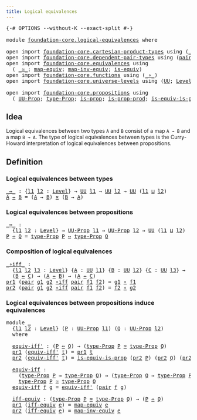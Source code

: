 ```yaml
---
title: Logical equivalences
---
```


<pre class="Agda"><a id="46" class="Symbol">{-#</a> <a id="50" class="Keyword">OPTIONS</a> <a id="58" class="Pragma">--without-K</a> <a id="70" class="Pragma">--exact-split</a> <a id="84" class="Symbol">#-}</a>

<a id="89" class="Keyword">module</a> <a id="96" href="foundation-core.logical-equivalences.html" class="Module">foundation-core.logical-equivalences</a> <a id="133" class="Keyword">where</a>

<a id="140" class="Keyword">open</a> <a id="145" class="Keyword">import</a> <a id="152" href="foundation-core.cartesian-product-types.html" class="Module">foundation-core.cartesian-product-types</a> <a id="192" class="Keyword">using</a> <a id="198" class="Symbol">(</a><a id="199" href="foundation-core.cartesian-product-types.html#590" class="Function Operator">_×_</a><a id="202" class="Symbol">)</a>
<a id="204" class="Keyword">open</a> <a id="209" class="Keyword">import</a> <a id="216" href="foundation-core.dependent-pair-types.html" class="Module">foundation-core.dependent-pair-types</a> <a id="253" class="Keyword">using</a> <a id="259" class="Symbol">(</a><a id="260" href="foundation-core.dependent-pair-types.html#588" class="InductiveConstructor">pair</a><a id="264" class="Symbol">;</a> <a id="266" href="foundation-core.dependent-pair-types.html#605" class="Field">pr1</a><a id="269" class="Symbol">;</a> <a id="271" href="foundation-core.dependent-pair-types.html#617" class="Field">pr2</a><a id="274" class="Symbol">)</a>
<a id="276" class="Keyword">open</a> <a id="281" class="Keyword">import</a> <a id="288" href="foundation-core.equivalences.html" class="Module">foundation-core.equivalences</a> <a id="317" class="Keyword">using</a>
  <a id="325" class="Symbol">(</a> <a id="327" href="foundation-core.equivalences.html#1621" class="Function Operator">_≃_</a><a id="330" class="Symbol">;</a> <a id="332" href="foundation-core.equivalences.html#1821" class="Function">map-equiv</a><a id="341" class="Symbol">;</a> <a id="343" href="foundation-core.equivalences.html#5036" class="Function">map-inv-equiv</a><a id="356" class="Symbol">;</a> <a id="358" href="foundation-core.equivalences.html#1556" class="Function">is-equiv</a><a id="366" class="Symbol">)</a>
<a id="368" class="Keyword">open</a> <a id="373" class="Keyword">import</a> <a id="380" href="foundation-core.functions.html" class="Module">foundation-core.functions</a> <a id="406" class="Keyword">using</a> <a id="412" class="Symbol">(</a><a id="413" href="foundation-core.functions.html#420" class="Function Operator">_∘_</a><a id="416" class="Symbol">)</a>
<a id="418" class="Keyword">open</a> <a id="423" class="Keyword">import</a> <a id="430" href="foundation-core.universe-levels.html" class="Module">foundation-core.universe-levels</a> <a id="462" class="Keyword">using</a> <a id="468" class="Symbol">(</a><a id="469" href="foundation-core.universe-levels.html#235" class="Primitive">UU</a><a id="471" class="Symbol">;</a> <a id="473" href="Agda.Primitive.html#597" class="Postulate">Level</a><a id="478" class="Symbol">;</a> <a id="480" href="Agda.Primitive.html#810" class="Primitive Operator">_⊔_</a><a id="483" class="Symbol">)</a>

<a id="486" class="Keyword">open</a> <a id="491" class="Keyword">import</a> <a id="498" href="foundation-core.propositions.html" class="Module">foundation-core.propositions</a> <a id="527" class="Keyword">using</a>
  <a id="535" class="Symbol">(</a> <a id="537" href="foundation-core.propositions.html#1393" class="Function">UU-Prop</a><a id="544" class="Symbol">;</a> <a id="546" href="foundation-core.propositions.html#1495" class="Function">type-Prop</a><a id="555" class="Symbol">;</a> <a id="557" href="foundation-core.propositions.html#1309" class="Function">is-prop</a><a id="564" class="Symbol">;</a> <a id="566" href="foundation-core.propositions.html#5725" class="Function">is-prop-prod</a><a id="578" class="Symbol">;</a> <a id="580" href="foundation-core.propositions.html#3693" class="Function">is-equiv-is-prop</a><a id="596" class="Symbol">)</a>
</pre>
## Idea

Logical equivalences between two types `A` and `B` consist of a map `A → B` and a map `B → A`. The type of logical equivalences between types is the Curry-Howard interpretation of logical equivalences between propositions.

## Definition

### Logical equivalences between types

<pre class="Agda"><a id="_↔_"></a><a id="899" href="foundation-core.logical-equivalences.html#899" class="Function Operator">_↔_</a> <a id="903" class="Symbol">:</a> <a id="905" class="Symbol">{</a><a id="906" href="foundation-core.logical-equivalences.html#906" class="Bound">l1</a> <a id="909" href="foundation-core.logical-equivalences.html#909" class="Bound">l2</a> <a id="912" class="Symbol">:</a> <a id="914" href="Agda.Primitive.html#597" class="Postulate">Level</a><a id="919" class="Symbol">}</a> <a id="921" class="Symbol">→</a> <a id="923" href="foundation-core.universe-levels.html#235" class="Primitive">UU</a> <a id="926" href="foundation-core.logical-equivalences.html#906" class="Bound">l1</a> <a id="929" class="Symbol">→</a> <a id="931" href="foundation-core.universe-levels.html#235" class="Primitive">UU</a> <a id="934" href="foundation-core.logical-equivalences.html#909" class="Bound">l2</a> <a id="937" class="Symbol">→</a> <a id="939" href="foundation-core.universe-levels.html#235" class="Primitive">UU</a> <a id="942" class="Symbol">(</a><a id="943" href="foundation-core.logical-equivalences.html#906" class="Bound">l1</a> <a id="946" href="Agda.Primitive.html#810" class="Primitive Operator">⊔</a> <a id="948" href="foundation-core.logical-equivalences.html#909" class="Bound">l2</a><a id="950" class="Symbol">)</a>
<a id="952" href="foundation-core.logical-equivalences.html#952" class="Bound">A</a> <a id="954" href="foundation-core.logical-equivalences.html#899" class="Function Operator">↔</a> <a id="956" href="foundation-core.logical-equivalences.html#956" class="Bound">B</a> <a id="958" class="Symbol">=</a> <a id="960" class="Symbol">(</a><a id="961" href="foundation-core.logical-equivalences.html#952" class="Bound">A</a> <a id="963" class="Symbol">→</a> <a id="965" href="foundation-core.logical-equivalences.html#956" class="Bound">B</a><a id="966" class="Symbol">)</a> <a id="968" href="foundation-core.cartesian-product-types.html#590" class="Function Operator">×</a> <a id="970" class="Symbol">(</a><a id="971" href="foundation-core.logical-equivalences.html#956" class="Bound">B</a> <a id="973" class="Symbol">→</a> <a id="975" href="foundation-core.logical-equivalences.html#952" class="Bound">A</a><a id="976" class="Symbol">)</a>
</pre>
### Logical equivalences between propositions

<pre class="Agda"><a id="_⇔_"></a><a id="1038" href="foundation-core.logical-equivalences.html#1038" class="Function Operator">_⇔_</a> <a id="1042" class="Symbol">:</a>
  <a id="1046" class="Symbol">{</a><a id="1047" href="foundation-core.logical-equivalences.html#1047" class="Bound">l1</a> <a id="1050" href="foundation-core.logical-equivalences.html#1050" class="Bound">l2</a> <a id="1053" class="Symbol">:</a> <a id="1055" href="Agda.Primitive.html#597" class="Postulate">Level</a><a id="1060" class="Symbol">}</a> <a id="1062" class="Symbol">→</a> <a id="1064" href="foundation-core.propositions.html#1393" class="Function">UU-Prop</a> <a id="1072" href="foundation-core.logical-equivalences.html#1047" class="Bound">l1</a> <a id="1075" class="Symbol">→</a> <a id="1077" href="foundation-core.propositions.html#1393" class="Function">UU-Prop</a> <a id="1085" href="foundation-core.logical-equivalences.html#1050" class="Bound">l2</a> <a id="1088" class="Symbol">→</a> <a id="1090" href="foundation-core.universe-levels.html#235" class="Primitive">UU</a> <a id="1093" class="Symbol">(</a><a id="1094" href="foundation-core.logical-equivalences.html#1047" class="Bound">l1</a> <a id="1097" href="Agda.Primitive.html#810" class="Primitive Operator">⊔</a> <a id="1099" href="foundation-core.logical-equivalences.html#1050" class="Bound">l2</a><a id="1101" class="Symbol">)</a>
<a id="1103" href="foundation-core.logical-equivalences.html#1103" class="Bound">P</a> <a id="1105" href="foundation-core.logical-equivalences.html#1038" class="Function Operator">⇔</a> <a id="1107" href="foundation-core.logical-equivalences.html#1107" class="Bound">Q</a> <a id="1109" class="Symbol">=</a> <a id="1111" href="foundation-core.propositions.html#1495" class="Function">type-Prop</a> <a id="1121" href="foundation-core.logical-equivalences.html#1103" class="Bound">P</a> <a id="1123" href="foundation-core.logical-equivalences.html#899" class="Function Operator">↔</a> <a id="1125" href="foundation-core.propositions.html#1495" class="Function">type-Prop</a> <a id="1135" href="foundation-core.logical-equivalences.html#1107" class="Bound">Q</a>
</pre>
### Composition of logical equivalences

<pre class="Agda"><a id="_∘iff_"></a><a id="1191" href="foundation-core.logical-equivalences.html#1191" class="Function Operator">_∘iff_</a> <a id="1198" class="Symbol">:</a>
  <a id="1202" class="Symbol">{</a><a id="1203" href="foundation-core.logical-equivalences.html#1203" class="Bound">l1</a> <a id="1206" href="foundation-core.logical-equivalences.html#1206" class="Bound">l2</a> <a id="1209" href="foundation-core.logical-equivalences.html#1209" class="Bound">l3</a> <a id="1212" class="Symbol">:</a> <a id="1214" href="Agda.Primitive.html#597" class="Postulate">Level</a><a id="1219" class="Symbol">}</a> <a id="1221" class="Symbol">{</a><a id="1222" href="foundation-core.logical-equivalences.html#1222" class="Bound">A</a> <a id="1224" class="Symbol">:</a> <a id="1226" href="foundation-core.universe-levels.html#235" class="Primitive">UU</a> <a id="1229" href="foundation-core.logical-equivalences.html#1203" class="Bound">l1</a><a id="1231" class="Symbol">}</a> <a id="1233" class="Symbol">{</a><a id="1234" href="foundation-core.logical-equivalences.html#1234" class="Bound">B</a> <a id="1236" class="Symbol">:</a> <a id="1238" href="foundation-core.universe-levels.html#235" class="Primitive">UU</a> <a id="1241" href="foundation-core.logical-equivalences.html#1206" class="Bound">l2</a><a id="1243" class="Symbol">}</a> <a id="1245" class="Symbol">{</a><a id="1246" href="foundation-core.logical-equivalences.html#1246" class="Bound">C</a> <a id="1248" class="Symbol">:</a> <a id="1250" href="foundation-core.universe-levels.html#235" class="Primitive">UU</a> <a id="1253" href="foundation-core.logical-equivalences.html#1209" class="Bound">l3</a><a id="1255" class="Symbol">}</a> <a id="1257" class="Symbol">→</a>
  <a id="1261" class="Symbol">(</a><a id="1262" href="foundation-core.logical-equivalences.html#1234" class="Bound">B</a> <a id="1264" href="foundation-core.logical-equivalences.html#899" class="Function Operator">↔</a> <a id="1266" href="foundation-core.logical-equivalences.html#1246" class="Bound">C</a><a id="1267" class="Symbol">)</a> <a id="1269" class="Symbol">→</a> <a id="1271" class="Symbol">(</a><a id="1272" href="foundation-core.logical-equivalences.html#1222" class="Bound">A</a> <a id="1274" href="foundation-core.logical-equivalences.html#899" class="Function Operator">↔</a> <a id="1276" href="foundation-core.logical-equivalences.html#1234" class="Bound">B</a><a id="1277" class="Symbol">)</a> <a id="1279" class="Symbol">→</a> <a id="1281" class="Symbol">(</a><a id="1282" href="foundation-core.logical-equivalences.html#1222" class="Bound">A</a> <a id="1284" href="foundation-core.logical-equivalences.html#899" class="Function Operator">↔</a> <a id="1286" href="foundation-core.logical-equivalences.html#1246" class="Bound">C</a><a id="1287" class="Symbol">)</a>
<a id="1289" href="foundation-core.dependent-pair-types.html#605" class="Field">pr1</a> <a id="1293" class="Symbol">(</a><a id="1294" href="foundation-core.dependent-pair-types.html#588" class="InductiveConstructor">pair</a> <a id="1299" href="foundation-core.logical-equivalences.html#1299" class="Bound">g1</a> <a id="1302" href="foundation-core.logical-equivalences.html#1302" class="Bound">g2</a> <a id="1305" href="foundation-core.logical-equivalences.html#1191" class="Function Operator">∘iff</a> <a id="1310" href="foundation-core.dependent-pair-types.html#588" class="InductiveConstructor">pair</a> <a id="1315" href="foundation-core.logical-equivalences.html#1315" class="Bound">f1</a> <a id="1318" href="foundation-core.logical-equivalences.html#1318" class="Bound">f2</a><a id="1320" class="Symbol">)</a> <a id="1322" class="Symbol">=</a> <a id="1324" href="foundation-core.logical-equivalences.html#1299" class="Bound">g1</a> <a id="1327" href="foundation-core.functions.html#420" class="Function Operator">∘</a> <a id="1329" href="foundation-core.logical-equivalences.html#1315" class="Bound">f1</a>
<a id="1332" href="foundation-core.dependent-pair-types.html#617" class="Field">pr2</a> <a id="1336" class="Symbol">(</a><a id="1337" href="foundation-core.dependent-pair-types.html#588" class="InductiveConstructor">pair</a> <a id="1342" href="foundation-core.logical-equivalences.html#1342" class="Bound">g1</a> <a id="1345" href="foundation-core.logical-equivalences.html#1345" class="Bound">g2</a> <a id="1348" href="foundation-core.logical-equivalences.html#1191" class="Function Operator">∘iff</a> <a id="1353" href="foundation-core.dependent-pair-types.html#588" class="InductiveConstructor">pair</a> <a id="1358" href="foundation-core.logical-equivalences.html#1358" class="Bound">f1</a> <a id="1361" href="foundation-core.logical-equivalences.html#1361" class="Bound">f2</a><a id="1363" class="Symbol">)</a> <a id="1365" class="Symbol">=</a> <a id="1367" href="foundation-core.logical-equivalences.html#1361" class="Bound">f2</a> <a id="1370" href="foundation-core.functions.html#420" class="Function Operator">∘</a> <a id="1372" href="foundation-core.logical-equivalences.html#1345" class="Bound">g2</a>
</pre>
### Logical equivalences between propositions induce equivalences

<pre class="Agda"><a id="1455" class="Keyword">module</a> <a id="1462" href="foundation-core.logical-equivalences.html#1462" class="Module">_</a>
  <a id="1466" class="Symbol">{</a><a id="1467" href="foundation-core.logical-equivalences.html#1467" class="Bound">l1</a> <a id="1470" href="foundation-core.logical-equivalences.html#1470" class="Bound">l2</a> <a id="1473" class="Symbol">:</a> <a id="1475" href="Agda.Primitive.html#597" class="Postulate">Level</a><a id="1480" class="Symbol">}</a> <a id="1482" class="Symbol">(</a><a id="1483" href="foundation-core.logical-equivalences.html#1483" class="Bound">P</a> <a id="1485" class="Symbol">:</a> <a id="1487" href="foundation-core.propositions.html#1393" class="Function">UU-Prop</a> <a id="1495" href="foundation-core.logical-equivalences.html#1467" class="Bound">l1</a><a id="1497" class="Symbol">)</a> <a id="1499" class="Symbol">(</a><a id="1500" href="foundation-core.logical-equivalences.html#1500" class="Bound">Q</a> <a id="1502" class="Symbol">:</a> <a id="1504" href="foundation-core.propositions.html#1393" class="Function">UU-Prop</a> <a id="1512" href="foundation-core.logical-equivalences.html#1470" class="Bound">l2</a><a id="1514" class="Symbol">)</a>
  <a id="1518" class="Keyword">where</a>
  
  <a id="1529" href="foundation-core.logical-equivalences.html#1529" class="Function">equiv-iff&#39;</a> <a id="1540" class="Symbol">:</a> <a id="1542" class="Symbol">(</a><a id="1543" href="foundation-core.logical-equivalences.html#1483" class="Bound">P</a> <a id="1545" href="foundation-core.logical-equivalences.html#1038" class="Function Operator">⇔</a> <a id="1547" href="foundation-core.logical-equivalences.html#1500" class="Bound">Q</a><a id="1548" class="Symbol">)</a> <a id="1550" class="Symbol">→</a> <a id="1552" class="Symbol">(</a><a id="1553" href="foundation-core.propositions.html#1495" class="Function">type-Prop</a> <a id="1563" href="foundation-core.logical-equivalences.html#1483" class="Bound">P</a> <a id="1565" href="foundation-core.equivalences.html#1621" class="Function Operator">≃</a> <a id="1567" href="foundation-core.propositions.html#1495" class="Function">type-Prop</a> <a id="1577" href="foundation-core.logical-equivalences.html#1500" class="Bound">Q</a><a id="1578" class="Symbol">)</a>
  <a id="1582" href="foundation-core.dependent-pair-types.html#605" class="Field">pr1</a> <a id="1586" class="Symbol">(</a><a id="1587" href="foundation-core.logical-equivalences.html#1529" class="Function">equiv-iff&#39;</a> <a id="1598" href="foundation-core.logical-equivalences.html#1598" class="Bound">t</a><a id="1599" class="Symbol">)</a> <a id="1601" class="Symbol">=</a> <a id="1603" href="foundation-core.dependent-pair-types.html#605" class="Field">pr1</a> <a id="1607" href="foundation-core.logical-equivalences.html#1598" class="Bound">t</a>
  <a id="1611" href="foundation-core.dependent-pair-types.html#617" class="Field">pr2</a> <a id="1615" class="Symbol">(</a><a id="1616" href="foundation-core.logical-equivalences.html#1529" class="Function">equiv-iff&#39;</a> <a id="1627" href="foundation-core.logical-equivalences.html#1627" class="Bound">t</a><a id="1628" class="Symbol">)</a> <a id="1630" class="Symbol">=</a> <a id="1632" href="foundation-core.propositions.html#3693" class="Function">is-equiv-is-prop</a> <a id="1649" class="Symbol">(</a><a id="1650" href="foundation-core.dependent-pair-types.html#617" class="Field">pr2</a> <a id="1654" href="foundation-core.logical-equivalences.html#1483" class="Bound">P</a><a id="1655" class="Symbol">)</a> <a id="1657" class="Symbol">(</a><a id="1658" href="foundation-core.dependent-pair-types.html#617" class="Field">pr2</a> <a id="1662" href="foundation-core.logical-equivalences.html#1500" class="Bound">Q</a><a id="1663" class="Symbol">)</a> <a id="1665" class="Symbol">(</a><a id="1666" href="foundation-core.dependent-pair-types.html#617" class="Field">pr2</a> <a id="1670" href="foundation-core.logical-equivalences.html#1627" class="Bound">t</a><a id="1671" class="Symbol">)</a>
  
  <a id="1678" href="foundation-core.logical-equivalences.html#1678" class="Function">equiv-iff</a> <a id="1688" class="Symbol">:</a>
    <a id="1694" class="Symbol">(</a><a id="1695" href="foundation-core.propositions.html#1495" class="Function">type-Prop</a> <a id="1705" href="foundation-core.logical-equivalences.html#1483" class="Bound">P</a> <a id="1707" class="Symbol">→</a> <a id="1709" href="foundation-core.propositions.html#1495" class="Function">type-Prop</a> <a id="1719" href="foundation-core.logical-equivalences.html#1500" class="Bound">Q</a><a id="1720" class="Symbol">)</a> <a id="1722" class="Symbol">→</a> <a id="1724" class="Symbol">(</a><a id="1725" href="foundation-core.propositions.html#1495" class="Function">type-Prop</a> <a id="1735" href="foundation-core.logical-equivalences.html#1500" class="Bound">Q</a> <a id="1737" class="Symbol">→</a> <a id="1739" href="foundation-core.propositions.html#1495" class="Function">type-Prop</a> <a id="1749" href="foundation-core.logical-equivalences.html#1483" class="Bound">P</a><a id="1750" class="Symbol">)</a> <a id="1752" class="Symbol">→</a>
    <a id="1758" href="foundation-core.propositions.html#1495" class="Function">type-Prop</a> <a id="1768" href="foundation-core.logical-equivalences.html#1483" class="Bound">P</a> <a id="1770" href="foundation-core.equivalences.html#1621" class="Function Operator">≃</a> <a id="1772" href="foundation-core.propositions.html#1495" class="Function">type-Prop</a> <a id="1782" href="foundation-core.logical-equivalences.html#1500" class="Bound">Q</a>
  <a id="1786" href="foundation-core.logical-equivalences.html#1678" class="Function">equiv-iff</a> <a id="1796" href="foundation-core.logical-equivalences.html#1796" class="Bound">f</a> <a id="1798" href="foundation-core.logical-equivalences.html#1798" class="Bound">g</a> <a id="1800" class="Symbol">=</a> <a id="1802" href="foundation-core.logical-equivalences.html#1529" class="Function">equiv-iff&#39;</a> <a id="1813" class="Symbol">(</a><a id="1814" href="foundation-core.dependent-pair-types.html#588" class="InductiveConstructor">pair</a> <a id="1819" href="foundation-core.logical-equivalences.html#1796" class="Bound">f</a> <a id="1821" href="foundation-core.logical-equivalences.html#1798" class="Bound">g</a><a id="1822" class="Symbol">)</a>

  <a id="1827" href="foundation-core.logical-equivalences.html#1827" class="Function">iff-equiv</a> <a id="1837" class="Symbol">:</a> <a id="1839" class="Symbol">(</a><a id="1840" href="foundation-core.propositions.html#1495" class="Function">type-Prop</a> <a id="1850" href="foundation-core.logical-equivalences.html#1483" class="Bound">P</a> <a id="1852" href="foundation-core.equivalences.html#1621" class="Function Operator">≃</a> <a id="1854" href="foundation-core.propositions.html#1495" class="Function">type-Prop</a> <a id="1864" href="foundation-core.logical-equivalences.html#1500" class="Bound">Q</a><a id="1865" class="Symbol">)</a> <a id="1867" class="Symbol">→</a> <a id="1869" class="Symbol">(</a><a id="1870" href="foundation-core.logical-equivalences.html#1483" class="Bound">P</a> <a id="1872" href="foundation-core.logical-equivalences.html#1038" class="Function Operator">⇔</a> <a id="1874" href="foundation-core.logical-equivalences.html#1500" class="Bound">Q</a><a id="1875" class="Symbol">)</a>
  <a id="1879" href="foundation-core.dependent-pair-types.html#605" class="Field">pr1</a> <a id="1883" class="Symbol">(</a><a id="1884" href="foundation-core.logical-equivalences.html#1827" class="Function">iff-equiv</a> <a id="1894" href="foundation-core.logical-equivalences.html#1894" class="Bound">e</a><a id="1895" class="Symbol">)</a> <a id="1897" class="Symbol">=</a> <a id="1899" href="foundation-core.equivalences.html#1821" class="Function">map-equiv</a> <a id="1909" href="foundation-core.logical-equivalences.html#1894" class="Bound">e</a>
  <a id="1913" href="foundation-core.dependent-pair-types.html#617" class="Field">pr2</a> <a id="1917" class="Symbol">(</a><a id="1918" href="foundation-core.logical-equivalences.html#1827" class="Function">iff-equiv</a> <a id="1928" href="foundation-core.logical-equivalences.html#1928" class="Bound">e</a><a id="1929" class="Symbol">)</a> <a id="1931" class="Symbol">=</a> <a id="1933" href="foundation-core.equivalences.html#5036" class="Function">map-inv-equiv</a> <a id="1947" href="foundation-core.logical-equivalences.html#1928" class="Bound">e</a>
</pre>